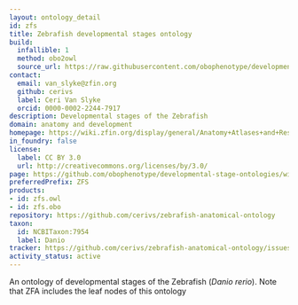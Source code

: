 ```yaml
---
layout: ontology_detail
id: zfs
title: Zebrafish developmental stages ontology
build:
  infallible: 1
  method: obo2owl
  source_url: https://raw.githubusercontent.com/obophenotype/developmental-stage-ontologies/master/src/zfs/zfs.obo
contact:
  email: van_slyke@zfin.org
  github: cerivs
  label: Ceri Van Slyke
  orcid: 0000-0002-2244-7917
description: Developmental stages of the Zebrafish
domain: anatomy and development
homepage: https://wiki.zfin.org/display/general/Anatomy+Atlases+and+Resources
in_foundry: false
license:
  label: CC BY 3.0
  url: http://creativecommons.org/licenses/by/3.0/
page: https://github.com/obophenotype/developmental-stage-ontologies/wiki/ZFS
preferredPrefix: ZFS
products:
- id: zfs.owl
- id: zfs.obo
repository: https://github.com/cerivs/zebrafish-anatomical-ontology
taxon:
  id: NCBITaxon:7954
  label: Danio
tracker: https://github.com/cerivs/zebrafish-anatomical-ontology/issues
activity_status: active
---
```


An ontology of developmental stages of the Zebrafish (<i>Danio rerio</i>). Note that ZFA includes the leaf nodes of this ontology
